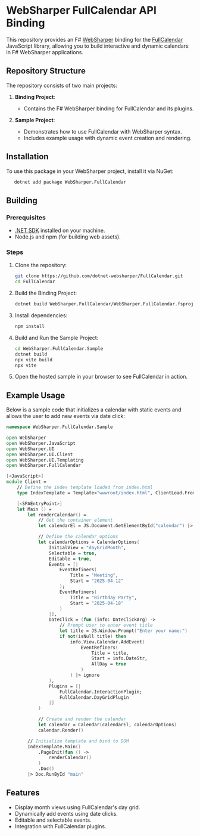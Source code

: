 # WebSharper FullCalendar API Binding

This repository provides an F# [WebSharper](https://websharper.com/) binding for the [FullCalendar](https://fullcalendar.io/) JavaScript library, allowing you to build interactive and dynamic calendars in F# WebSharper applications.

## Repository Structure

The repository consists of two main projects:

1. **Binding Project**:

   - Contains the F# WebSharper binding for FullCalendar and its plugins.

2. **Sample Project**:
   - Demonstrates how to use FullCalendar with WebSharper syntax.
   - Includes example usage with dynamic event creation and rendering.

## Installation

To use this package in your WebSharper project, install it via NuGet:

```bash
   dotnet add package WebSharper.FullCalendar
```

## Building

### Prerequisites

- [.NET SDK](https://dotnet.microsoft.com/download) installed on your machine.
- Node.js and npm (for building web assets).

### Steps

1. Clone the repository:

   ```bash
   git clone https://github.com/dotnet-websharper/FullCalendar.git
   cd FullCalendar
   ```

2. Build the Binding Project:

   ```bash
   dotnet build WebSharper.FullCalendar/WebSharper.FullCalendar.fsproj
   ```

3. Install dependencies:

   ```bash
   npm install
   ```

4. Build and Run the Sample Project:

   ```bash
   cd WebSharper.FullCalendar.Sample
   dotnet build
   npx vite build
   npx vite
   ```

5. Open the hosted sample in your browser to see FullCalendar in action.

## Example Usage

Below is a sample code that initializes a calendar with static events and allows the user to add new events via date click:

```fsharp
namespace WebSharper.FullCalendar.Sample

open WebSharper
open WebSharper.JavaScript
open WebSharper.UI
open WebSharper.UI.Client
open WebSharper.UI.Templating
open WebSharper.FullCalendar

[<JavaScript>]
module Client =
    // Define the index template loaded from index.html
    type IndexTemplate = Template<"wwwroot/index.html", ClientLoad.FromDocument>

    [<SPAEntryPoint>]
    let Main () =
        let renderCalendar() =
            // Get the container element
            let calendarEl = JS.Document.GetElementById("calendar") |> As<HTMLElement>

            // Define the calendar options
            let calendarOptions = CalendarOptions(
                InitialView = "dayGridMonth",
                Selectable = true,
                Editable = true,
                Events = [|
                    EventRefiners(
                        Title = "Meeting",
                        Start = "2025-04-12"
                    );
                    EventRefiners(
                        Title = "Birthday Party",
                        Start = "2025-04-18"
                    )
                |],
                DateClick = (fun (info: DateClickArg) ->
                    // Prompt user to enter event title
                    let title = JS.Window.Prompt("Enter your name:")
                    if not(isNull title) then
                        info.View.Calendar.AddEvent(
                            EventRefiners(
                                Title = title,
                                Start = info.DateStr,
                                AllDay = true
                            )
                        ) |> ignore
                ),
                Plugins = [|
                    FullCalendar.InteractionPlugin;
                    FullCalendar.DayGridPlugin
                |]
            )

            // Create and render the calendar
            let calendar = Calendar(calendarEl, calendarOptions)
            calendar.Render()

        // Initialize template and bind to DOM
        IndexTemplate.Main()
            .PageInit(fun () ->
                renderCalendar()
            )
            .Doc()
        |> Doc.RunById "main"
```

## Features

- Display month views using FullCalendar's day grid.
- Dynamically add events using date clicks.
- Editable and selectable events.
- Integration with FullCalendar plugins.
